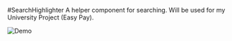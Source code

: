 #SearchHighlighter
A helper component for searching. Will be used for my University Project (Easy Pay).


![Demo](./demo/highlighter.gif)
